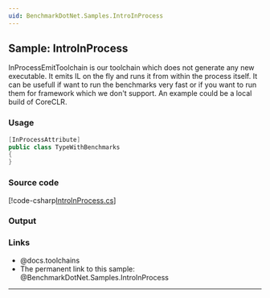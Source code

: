```yaml
---
uid: BenchmarkDotNet.Samples.IntroInProcess
---
```


## Sample: IntroInProcess

InProcessEmitToolchain is our toolchain which does not generate any new executable.
It emits IL on the fly and runs it from within the process itself.
It can be usefull if want to run the benchmarks very fast or if you want to run them for framework which we don't support.
An example could be a local build of CoreCLR.

### Usage

```cs
[InProcessAttribute]
public class TypeWithBenchmarks
{
}
```


### Source code

[!code-csharp[IntroInProcess.cs](../../../samples/BenchmarkDotNet.Samples/IntroInProcess.cs)]

### Output


### Links

* @docs.toolchains
* The permanent link to this sample: @BenchmarkDotNet.Samples.IntroInProcess

---